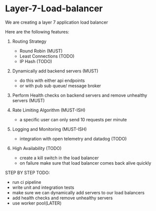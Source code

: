 # Layer-7-Load-balancer

We are creating a layer 7 application load balancer

Here are the following features:

1. Routing Strategy

   - Round Robin (MUST)
   - Least Connections (TODO)
   - IP Hash (TODO)

2. Dynamically add backend servers (MUST)

   - do this with either api endpoints
   - or with pub sub queue/ message broker

3. Perform Health checks on backend servers and remove unhealthy servers (MUST)

4. Rate Limiting Algorithm (MUST-ISH)

   - a specific user can only send 10 requests per minute

5. Logging and Monitoring (MUST-ISH)

   - integration with open telemetry and datadog (TODO)

6. High Availability (TODO)
   - create a kill switch in the load balancer
   - on failure make sure that load balancer comes back alive quickly

STEP BY STEP TODO:

- run ci pipeline
- write unit and integration tests
- make sure we can dynamically add servers to our load balancers
- add health checks and remove unhealthy servers
- use worker pool(LATER)
